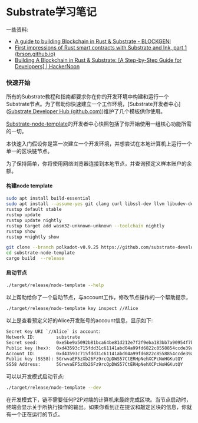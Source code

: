 # Substrate学习笔记

一些资料:

- [A guide to building Blockchain in Rust & Substrate - BLOCKGENI](https://blockgeni.com/a-guide-to-building-blockchain-in-rust-substrate/#:~:text=Substrate%20is%20Rust%20based%20and%20compiles%20to%20a,and%20various%20consensus%20mechanisms%20we%20can%20choose%20from.)
- [First impressions of Rust smart contracts with Substrate and Ink, part 1 (brson.github.io)](https://brson.github.io/2020/12/03/substrate-and-ink-part-1)
- [Building A Blockchain in Rust & Substrate: [A Step-by-Step Guide for Developers] | HackerNoon](https://hackernoon.com/building-a-blockchain-in-rust-and-substrate-a-step-by-step-guide-for-developers-kc223ybp)


### 快速开始

所有的Substrate教程和指南都要求你在你的开发环境中构建和运行一个Substrate节点。为了帮助你快速建立一个工作环境，[Substrate开发者中心]([Substrate Developer Hub (github.com)](https://github.com/substrate-developer-hub/))维护了几个模板供你使用。

[Substrate-node-template](https://github.com/substrate-developer-hub/substrate-node-template)的开发者中心快照包括了你开始使用一组核心功能所需的一切。

本快速入门假设你是第一次建立一个开发环境，并想尝试在本地计算机上运行一个单一的区块链节点。

为了保持简单，你将使用网络浏览器连接到本地节点，并查询预定义样本账户的余额。

#### 构建node template


```bash
sudo apt install build-essential
sudo apt install --assume-yes git clang curl libssl-dev llvm libudev-dev make protobuf-compiler
rustup default stable
rustup update
rustup update nightly
rustup target add wasm32-unknown-unknown --toolchain nightly
rustup show
rustup +nightly show
```

```bash
git clone --branch polkadot-v0.9.25 https://github.com/substrate-developer-hub/substrate-node-template
cd substrate-node-template
cargo build  --release
```

#### 启动节点

```bash
./target/release/node-template --help
```

以上帮助给你了一个启动节点，与account工作，修改节点操作的一个帮助提示，

```bash
./target/release/node-template key inspect //Alice
```

以上是查看预定义好的Alice开发账号的account信息，显示如下:

```txt
Secret Key URI `//Alice` is account:
Network ID:        substrate 
Secret seed:       0xe5be9a5092b81bca64be81d212e7f2f9eba183bb7a90954f7b76361f6edb5c0a
Public key (hex):  0xd43593c715fdd31c61141abd04a99fd6822c8558854ccde39a5684e7a56da27d
Account ID:        0xd43593c715fdd31c61141abd04a99fd6822c8558854ccde39a5684e7a56da27d
Public key (SS58): 5GrwvaEF5zXb26Fz9rcQpDWS57CtERHpNehXCPcNoHGKutQY
SS58 Address:      5GrwvaEF5zXb26Fz9rcQpDWS57CtERHpNehXCPcNoHGKutQY
```

可以以开发模式启动节点:

```bash
./target/release/node-template --dev
```

在开发模式下，链不需要任何P2P对端的计算机来最终完成区块。当节点启动时，终端会显示关于所执行操作的输出。如果你看到正在提议和敲定区块的信息，你就有一个正在运行的节点。



